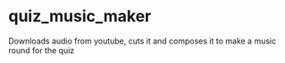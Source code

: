 # quiz_music_maker
Downloads audio from youtube, cuts it and composes it to make a music round for the quiz
